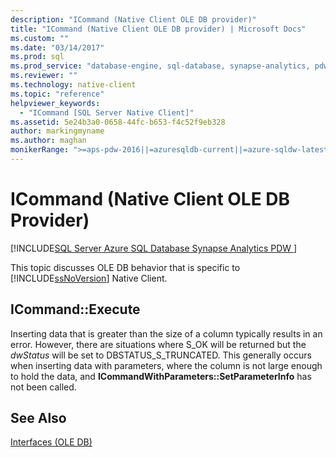 ```yaml
---
description: "ICommand (Native Client OLE DB provider)"
title: "ICommand (Native Client OLE DB provider) | Microsoft Docs"
ms.custom: ""
ms.date: "03/14/2017"
ms.prod: sql
ms.prod_service: "database-engine, sql-database, synapse-analytics, pdw"
ms.reviewer: ""
ms.technology: native-client
ms.topic: "reference"
helpviewer_keywords: 
  - "ICommand [SQL Server Native Client]"
ms.assetid: 5e24b3a0-0658-44fc-b653-f4c52f9eb328
author: markingmyname
ms.author: maghan
monikerRange: ">=aps-pdw-2016||=azuresqldb-current||=azure-sqldw-latest||>=sql-server-2016||>=sql-server-linux-2017||=azuresqldb-mi-current"
---
```

# ICommand (Native Client OLE DB Provider)
[!INCLUDE[SQL Server Azure SQL Database Synapse Analytics PDW ](../../includes/applies-to-version/sql-asdb-asdbmi-asa-pdw.md)]

  This topic discusses OLE DB behavior that is specific to [!INCLUDE[ssNoVersion](../../includes/ssnoversion-md.md)] Native Client.  
  
## ICommand::Execute  
 Inserting data that is greater than the size of a column typically results in an error. However, there are situations where S_OK will be returned but the *dwStatus* will be set to DBSTATUS_S_TRUNCATED. This generally occurs when inserting data with parameters, where the column is not large enough to hold the data, and **ICommandWithParameters::SetParameterInfo** has not been called.  
  
## See Also  
 [Interfaces &#40;OLE DB&#41;](./sql-server-native-client-ole-db-interfaces.md)  
  
